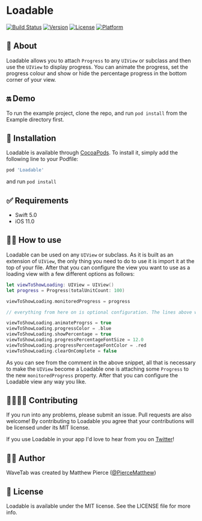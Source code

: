 # Loadable

[![Build Status](https://app.bitrise.io/app/e89c0d6172145d37/status.svg?token=hwyljiO1CFXgPTTp5f-y7A&branch=master)](https://app.bitrise.io/app/e89c0d6172145d37)
[![Version](https://img.shields.io/cocoapods/v/Loadable.svg?style=flat)](https://cocoapods.org/pods/Loadable)
[![License](https://img.shields.io/cocoapods/l/Loadable.svg?style=flat)](https://cocoapods.org/pods/Loadable)
[![Platform](https://img.shields.io/cocoapods/p/Loadable.svg?style=flat)](https://cocoapods.org/pods/Loadable)

## 🤔 About 

Loadable allows you to attach `Progress` to any `UIView` or subclass and then use the `UIView` to display progress. You can animate the progress, set the progress colour and show or hide the percentage progress in the bottom corner of your view.

## 🔛 Demo 

To run the example project, clone the repo, and run `pod install` from the Example directory first.

## 📲 Installation 

Loadable is available through [CocoaPods](https://cocoapods.org). To install
it, simply add the following line to your Podfile:

```ruby
pod 'Loadable'
```

and run `pod install`

## ✅ Requirements 
- Swift 5.0
- iOS 11.0

## 👩‍💻 How to use

Loadable can be used on any `UIView` or subclass. As it is built as an extension of `UIView`, the only thing you need to do to use it is import it at the top of your file. After that you can configure the view you want to use as a loading view with a few different options as follows:

```swift
let viewToShowLoading: UIView = UIView()
let progress = Progress(totalUnitCount: 100)

viewToShowLoading.monitoredProgress = progress 

// everything from here on is optional configuration. The lines above will setup everything

viewToShowLoading.animateProgrss = true
viewToShowLoading.progressColor = .blue
viewToShowLoading.showPercentage = true
viewToShowLoading.progressPercentageFontSize = 12.0
viewToShowLoading.progressPercentageFontColor = .red
viewToShowLoading.clearOnComplete = false
```

As you can see from the comment in the above snippet, all that is necessary to make the `UIView` become a Loadable one is attaching some `Progress` to the new `monitoredProgress` property. After that you can configure the Loadable view any way you like.

## 👨‍👩‍👧‍👦 Contributing

If you run into any problems, please submit an issue. Pull requests are also welcome! By contributing to Loadable you agree that your contributions will be licensed under its MIT license.

If you use Loadable in your app I'd love to hear from you on [Twitter](https://twitter.com/PierceMatthew)!

## 🙋‍♂️ Author

WaveTab was created by Matthew Pierce ([@PierceMatthew](https://twitter.com/PierceMatthew))

## 🔖 License

Loadable is available under the MIT license. See the LICENSE file for more info.
